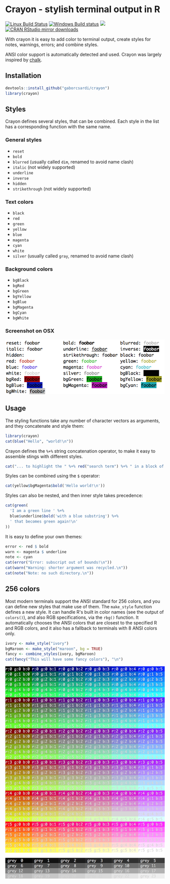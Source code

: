 
# Crayon - stylish terminal output in R

[![Linux Build Status](https://travis-ci.org/gaborcsardi/crayon.svg?branch=master)](https://travis-ci.org/gaborcsardi/crayon)
[![Windows Build status](https://ci.appveyor.com/api/projects/status/github/gaborcsardi/crayon?svg=true)](https://ci.appveyor.com/project/gaborcsardi/crayon)
[![](http://www.r-pkg.org/badges/version/crayon)](http://cran.rstudio.com/web/packages/crayon/index.html)
[![CRAN RStudio mirror downloads](http://cranlogs.r-pkg.org/badges/crayon)](http://cran.r-project.org/web/packages/crayon/index.html)

With crayon it is easy to add color to terminal output, create styles
for notes, warnings, errors; and combine styles.

ANSI color support is automatically detected and used. Crayon was largely
inspired by [chalk](https://github.com/sindresorhus/chalk).

## Installation

```r
devtools::install_github("gaborcsardi/crayon")
library(crayon)
```

## Styles

Crayon defines several styles, that can be combined. Each style in the list
has a corresponding function with the same name.

### General styles

* `reset`
* `bold`
* `blurred` (usually called `dim`, renamed to avoid name clash)
* `italic` (not widely supported)
* `underline`
* `inverse`
* `hidden`
* `strikethrough` (not widely supported)

### Text colors

* `black`
* `red`
* `green`
* `yellow`
* `blue`
* `magenta`
* `cyan`
* `white`
* `silver` (usually called `gray`, renamed to avoid name clash)

### Background colors

* `bgBlack`
* `bgRed`
* `bgGreen`
* `bgYellow`
* `bgBlue`
* `bgMagenta`
* `bgCyan`
* `bgWhite`

### Screenshot on OSX

![](inst/ANSI-8-OSX.png)

## Usage

The styling functions take any number of character vectors as arguments,
and they concatenate and style them:

```r
library(crayon)
cat(blue("Hello", "world!\n"))
```

Crayon defines the `%+%` string concatenation operator, to make it easy
to assemble stings with different styles.

```r
cat("... to highlight the " %+% red("search term") %+% " in a block of text\n")
```

Styles can be combined using the `$` operator:

```r
cat(yellow$bgMagenta$bold('Hello world!\n'))
```

Styles can also be nested, and then inner style takes precedence:

```r
cat(green(
  'I am a green line ' %+%
  blue$underline$bold('with a blue substring') %+%
  ' that becomes green again!\n'
))
```
  
It is easy to define your own themes:

```r
error <- red $ bold
warn <- magenta $ underline
note <- cyan
cat(error("Error: subscript out of bounds!\n"))
cat(warn("Warning: shorter argument was recycled.\n"))
cat(note("Note: no such directory.\n"))
```

## 256 colors

Most modern terminals support the ANSI standard for 256 colors,
and you can define new styles that make use of them. The `make_style`
function defines a new style. It can handle R's built in color names
(see the output of `colors()`), and also RGB specifications, via the
`rbg()` function. It automatically chooses the ANSI colors that
are closest to the specified R and RGB colors, and it also has
a fallback to terminals with 8 ANSI colors only.

```r
ivory <- make_style("ivory")
bgMaroon <- make_style("maroon", bg = TRUE)
fancy <- combine_styles(ivory, bgMaroon)
cat(fancy("This will have some fancy colors"), "\n")
```

![](inst/ANSI-256-OSX.png)
